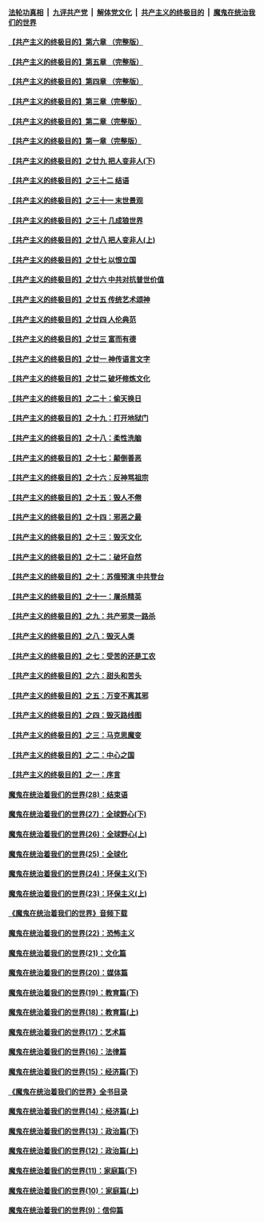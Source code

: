 

####  [法轮功真相](../../../../basic/blob/master/README.md?t=06290002) &nbsp;|&nbsp; [九评共产党](../../../../9ping.md/blob/master/README.md?t=06290002) &nbsp;|&nbsp; [解体党文化](../../../../jtdwh.md/blob/master/README.md?t=06290002)  &nbsp;|&nbsp; [共产主义的终极目的](../../../../gczydzjmd.md/blob/master/README.md?t=06290002) &nbsp;|&nbsp; [魔鬼在统治我们的世界](../../../../mgztzwmdsj.md/blob/master/README.md?t=06290002) 

#### [【共产主义的终极目的】第六章 （完整版）](../pages/nsc422/n11428913.md?t=06290002) 

#### [【共产主义的终极目的】第五章 （完整版）](../pages/nsc422/n11428912.md?t=06290002) 

#### [【共产主义的终极目的】第四章 （完整版）](../pages/nsc422/n11428907.md?t=06290002) 

#### [【共产主义的终极目的】第三章（完整版）](../pages/nsc422/n11428848.md?t=06290002) 

#### [【共产主义的终极目的】第二章（完整版）](../pages/nsc422/n11428831.md?t=06290002) 

#### [【共产主义的终极目的】第一章（完整版）](../pages/nsc422/n11417651.md?t=06290002) 

#### [【共产主义的终极目的】之廿九 把人变非人(下)](../pages/nsc422/n11344140.md?t=06290002) 

#### [【共产主义的终极目的】之三十二 结语](../pages/nsc422/n11360535.md?t=06290002) 

#### [【共产主义的终极目的】之三十一 末世景观](../pages/nsc422/n11351129.md?t=06290002) 

#### [【共产主义的终极目的】之三十 几成狼世界](../pages/nsc422/n11348280.md?t=06290002) 

#### [【共产主义的终极目的】之廿八 把人变非人(上)](../pages/nsc422/n11340492.md?t=06290002) 

#### [【共产主义的终极目的】之廿七 以恨立国](../pages/nsc422/n11336944.md?t=06290002) 

#### [【共产主义的终极目的】之廿六 中共对抗普世价值](../pages/nsc422/n11324785.md?t=06290002) 

#### [【共产主义的终极目的】之廿五 传统艺术颂神](../pages/nsc422/n11296396.md?t=06290002) 

#### [【共产主义的终极目的】之廿四 人伦典范](../pages/nsc422/n11296397.md?t=06290002) 

#### [【共产主义的终极目的】之廿三 富而有德](../pages/nsc422/n11283598.md?t=06290002) 

#### [【共产主义的终极目的】之廿一 神传语言文字](../pages/nsc422/n11263265.md?t=06290002) 

#### [【共产主义的终极目的】之廿二 破坏修炼文化](../pages/nsc422/n11245728.md?t=06290002) 

#### [【共产主义的终极目的】之二十：偷天换日](../pages/nsc422/n11238846.md?t=06290002) 

#### [【共产主义的终极目的】之十九：打开地狱门](../pages/nsc422/n11206376.md?t=06290002) 

#### [【共产主义的终极目的】之十八：柔性洗脑](../pages/nsc422/n11199994.md?t=06290002) 

#### [【共产主义的终极目的】之十七：颠倒善恶](../pages/nsc422/n11179782.md?t=06290002) 

#### [【共产主义的终极目的】之十六：反神骂祖宗](../pages/nsc422/n11166798.md?t=06290002) 

#### [【共产主义的终极目的】之十五：毁人不倦](../pages/nsc422/n11166792.md?t=06290002) 

#### [【共产主义的终极目的】之十四：邪恶之最](../pages/nsc422/n11150249.md?t=06290002) 

#### [【共产主义的终极目的】之十三：毁灭文化](../pages/nsc422/n11135227.md?t=06290002) 

#### [【共产主义的终极目的】之十二：破坏自然](../pages/nsc422/n11135214.md?t=06290002) 

#### [【共产主义的终极目的】之十：苏俄预演 中共登台](../pages/nsc422/n11118424.md?t=06290002) 

#### [【共产主义的终极目的】之十一：屠杀精英](../pages/nsc422/n11118442.md?t=06290002) 

#### [【共产主义的终极目的】之九：共产邪灵一路杀](../pages/nsc422/n11114139.md?t=06290002) 

#### [【共产主义的终极目的】之八：毁灭人类](../pages/nsc422/n11108503.md?t=06290002) 

#### [【共产主义的终极目的】之七：受苦的还是工农](../pages/nsc422/n11101809.md?t=06290002) 

#### [【共产主义的终极目的】之六：甜头和苦头](../pages/nsc422/n11096971.md?t=06290002) 

#### [【共产主义的终极目的】之五：万变不离其邪](../pages/nsc422/n11091285.md?t=06290002) 

#### [【共产主义的终极目的】之四：毁灭路线图](../pages/nsc422/n11086284.md?t=06290002) 

#### [【共产主义的终极目的】之三：马克思魔变](../pages/nsc422/n11061941.md?t=06290002) 

#### [【共产主义的终极目的】之二：中心之国](../pages/nsc422/n11047728.md?t=06290002) 

#### [【共产主义的终极目的】之一：序言](../pages/nsc422/n11086077.md?t=06290002) 

#### [魔鬼在统治着我们的世界(28)：结束语](../pages/nsc422/n10936246.md?t=06290002) 

#### [魔鬼在统治着我们的世界(27)：全球野心(下)](../pages/nsc422/n10928319.md?t=06290002) 

#### [魔鬼在统治着我们的世界(26)：全球野心(上)](../pages/nsc422/n10900318.md?t=06290002) 

#### [魔鬼在统治着我们的世界(25)：全球化](../pages/nsc422/n10788205.md?t=06290002) 

#### [魔鬼在统治着我们的世界(24)：环保主义(下)](../pages/nsc422/n10695307.md?t=06290002) 

#### [魔鬼在统治着我们的世界(23)：环保主义(上)](../pages/nsc422/n10688613.md?t=06290002) 

#### [《魔鬼在统治着我们的世界》音频下载](../pages/nsc422/n10635553.md?t=06290002) 

#### [魔鬼在统治着我们的世界(22)：恐怖主义](../pages/nsc422/n10614727.md?t=06290002) 

#### [魔鬼在统治着我们的世界(21)：文化篇](../pages/nsc422/n10597706.md?t=06290002) 

#### [魔鬼在统治着我们的世界(20)：媒体篇](../pages/nsc422/n10586579.md?t=06290002) 

#### [魔鬼在统治着我们的世界(19)：教育篇(下)](../pages/nsc422/n10564808.md?t=06290002) 

#### [魔鬼在统治着我们的世界(18)：教育篇(上)](../pages/nsc422/n10526970.md?t=06290002) 

#### [魔鬼在统治着我们的世界(17)：艺术篇](../pages/nsc422/n10499093.md?t=06290002) 

#### [魔鬼在统治着我们的世界(16)：法律篇](../pages/nsc422/n10485969.md?t=06290002) 

#### [魔鬼在统治着我们的世界(15)：经济篇(下)](../pages/nsc422/n10469975.md?t=06290002) 

#### [《魔鬼在统治着我们的世界》全书目录](../pages/nsc422/n10464261.md?t=06290002) 

#### [魔鬼在统治着我们的世界(14)：经济篇(上)](../pages/nsc422/n10457370.md?t=06290002) 

#### [魔鬼在统治着我们的世界(13)：政治篇(下)](../pages/nsc422/n10448270.md?t=06290002) 

#### [魔鬼在统治着我们的世界(12)：政治篇(上)](../pages/nsc422/n10444576.md?t=06290002) 

#### [魔鬼在统治着我们的世界(11)：家庭篇(下)](../pages/nsc422/n10440961.md?t=06290002) 

#### [魔鬼在统治着我们的世界(10)：家庭篇(上)](../pages/nsc422/n10435448.md?t=06290002) 

#### [魔鬼在统治着我们的世界(9)：信仰篇](../pages/nsc422/n10432159.md?t=06290002) 

